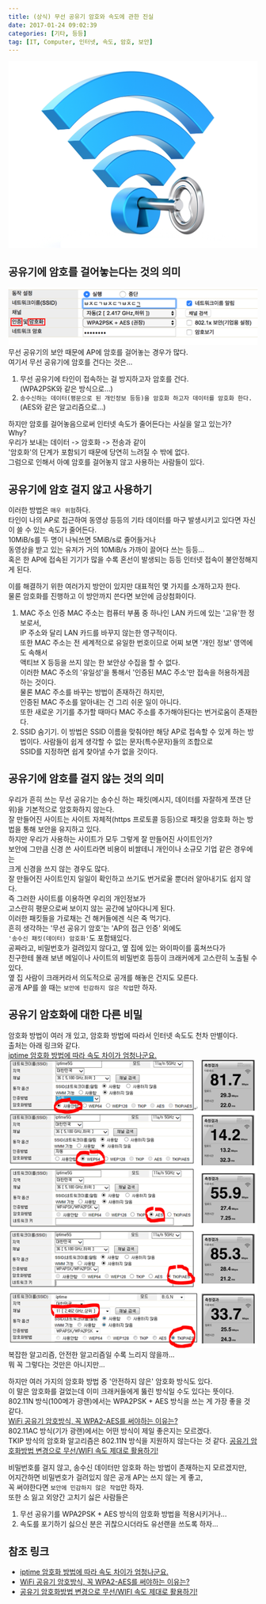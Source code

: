 ```yaml
---
title: (상식) 무선 공유기 암호와 속도에 관한 진실
date: 2017-01-24 09:02:39
categories: [기타, 등등]
tag: [IT, Computer, 인터넷, 속도, 암호, 보안]
---
```

![](Wifi-password-fact/thumb.png)  

## 공유기에 암호를 걸어놓는다는 것의 의미
![인증이 1번 내용, 암호화가 2번 내용](Wifi-password-fact/01.png)  
무선 공유기의 보안 때문에 AP에 암호를 걸어놓는 경우가 많다.  
여기서 무선 공유기에 암호를 건다는 것은...  
1. 무선 공유기에 타인이 접속하는 걸 방지하고자 암호를 건다.  
(WPA2PSK와 같은 방식으로...)  
2. `송수신하는 데이터(평문으로 된 개인정보 등등)을 암호화 하고자 데이터를 암호화 한다.`  
(AES와 같은 알고리즘으로...)

하지만 암호를 걸어놓음으로써 인터넷 속도가 줄어든다는 사실을 알고 있는가?  
Why?  
우리가 보내는 데이터 -> 암호화 -> 전송과 같이  
'암호화'의 단계가 포함되기 때문에 당연히 느려질 수 밖에 없다.  
그럼으로 인해서 아예 암호를 걸어놓지 않고 사용하는 사람들이 있다.  

## 공유기에 암호 걸지 않고 사용하기
이러한 방법은 `매우 위험`하다.  
타인이 나의 AP로 접근하여 동영상 등등의 기타 데이터를 마구 발생시키고 있다면
자신이 쓸 수 있는 속도가 줄어든다.  
10MiB/s를 두 명이 나눠쓰면 5MiB/s로 줄어들거나  
동영상을 받고 있는 유저가 거의 10MiB/s 가까이 끌어다 쓰는 등등...  
혹은 한 AP에 접속된 기기가 많을 수록 혼선이 발생되는 등등 인터넷 접속이 불안정해지게 된다.

이를 해결하기 위한 여러가지 방안이 있지만 대표적인 몇 가지를 소개하고자 한다.  
물론 암호화를 진행하고 이 방안까지 쓴다면 보안에 금상첨화이다.  

1. MAC 주소 인증
MAC 주소는 컴퓨터 부품 중 하나인 LAN 카드에 있는 '고유'한 정보로서,  
IP 주소와 달리 LAN 카드를 바꾸지 않는한 영구적이다.  
또한 MAC 주소는 전 세계적으로 유일한 번호이므로 어찌 보면 '개인 정보' 영역에도 속해서  
액티브 X 등등을 쓰지 않는 한 보안상 수집을 할 수 없다.  
이러한 MAC 주소의 '유일성'을 통해서 '인증된 MAC 주소'만 접속을 허용하게끔 하는 것이다.  
물론 MAC 주소를 바꾸는 방법이 존재하긴 하지만,  
인증된 MAC 주소를 알아내는 건 그리 쉬운 일이 아니다.  
또한 새로운 기기를 추가할 때마다 MAC 주소를 추가해야된다는 번거로움이 존재한다.  
2. SSID 숨기기.
이 방법은 SSID 이름을 맞춰야만 해당 AP로 접속할 수 있게 하는 방법이다.
사람들이 쉽게 생각할 수 없는 문자(특수문자)들의 조합으로  
SSID를 지정하면 쉽게 찾아낼 수가 없을 것이다.

## 공유기에 암호를 걸지 않는 것의 의미
우리가 흔히 쓰는 무선 공유기는 송수신 하는 패킷(메시지, 데이터를 자잘하게 쪼갠 단위)을 기본적으로 암호화하지 않는다.  
잘 만들어진 사이트는 사이트 자체적(https 프로토콜 등등)으로 패킷을 암호화 하는 방법을 통해 보안을 유지하고 있다.  
하지만 우리가 사용하는 사이트가 모두 그렇게 잘 만들어진 사이트인가?  
보안에 그만큼 신경 쓴 사이트라면 비용이 비쌀테니 개인이나 소규모 기업 같은 경우에는  
크게 신경을 쓰지 않는 경우도 많다.  
잘 만들어진 사이트인지 일일이 확인하고 쓰기도 번거로울 뿐더러 알아내기도 쉽지 않다.  
즉 그러한 사이트를 이용하면 우리의 개인정보가  
고스란히 평문으로써 보이지 않는 공간에 날아다니게 된다.  
이러한 패킷들을 가로채는 건 해커들에겐 식은 죽 먹기다.  
흔히 생각하는 '무선 공유기 암호'는 'AP의 접근 인증' 외에도  
`'송수신 패킷(데이터) 암호화'`도 포함돼있다.  
공짜라고, 비밀번호가 걸려있지 않다고, 옆 집에 있는 와이파이를 훔쳐쓰다가  
친구한테 몰래 보낸 메일이나 사이트의 비밀번호 등등이 크래커에게 고스란히 노출될 수 있다.  
옆 집 사람이 크래커라서 의도적으로 공개를 해놓은 건지도 모른다.  
공개 AP를 쓸 때는 `보안에 민감하지 않은 작업`만 하자.  

## 공유기 암호화에 대한 다른 비밀
암호화 방법이 여러 개 있고, 암호화 방법에 따라서 인터넷 속도도 천차 만별이다.  
출처는 아래 링크와 같다.  
[iptime 암호화 방법에 따라 속도 차이가 엄청나군요.](http://www.clien.net/cs2/bbs/board.php?bo_table=cm_iphonien&wr_id=1061462)  
![이는 암호화 알고리즘 때문에 나타나는 현상이다](Wifi-password-fact/speed.jpg)  
복잡한 알고리즘, 안전한 알고리즘일 수록 느리지 않을까...  
뭐 꼭 그렇다는 것만은 아니지만...

하지만 여러 가지의 암호화 방법 중 '안전하지 않은' 암호화 방식도 있다.  
이 말은 암호화를 걸었는데 이미 크래커들에게 뚫린 방식일 수도 있다는 뜻이다.  
802.11N 방식(100메가 광랜)에서는 WPA2PSK + AES 방식을 쓰는 게 가장 좋을 것 같다.  
[WiFi 공유기 암호방식, 꼭 WPA2-AES를 써야하는 이유는?](http://www.bodnara.co.kr/bbs/article.html?num=106786)  
802.11AC 방식(기가 광랜)에서는 어떤 방식이 제일 좋은지는 모르겠다.  
TKIP 방식의 암호화 알고리즘은 802.11N 방식을 지원하지 않는다는 것 같다.
[공유기 암호화방법 변경으로 무선/WIFI 속도 제대로 활용하기!](http://blog.daum.net/fachul/49)

비밀번호를 걸지 않고, 송수신 데이터만 암호화 하는 방법이 존재하는지 모르겠지만,  
어지간하면 비밀번호가 걸려있지 않은 공개 AP는 쓰지 않는 게 좋고,  
꼭 써야한다면 `보안에 민감하지 않은 작업`만 하자.  
또한 소 잃고 외양간 고치기 싫은 사람들은  
1. 무선 공유기를 WPA2PSK + AES 방식의 암호화 방법을 적용시키거나...  
2. 속도를 포기하기 싫으신 분은 귀찮으시더라도 유선랜을 쓰도록 하자...

## 참조 링크
* [iptime 암호화 방법에 따라 속도 차이가 엄청나군요.](http://www.clien.net/cs2/bbs/board.php?bo_table=cm_iphonien&wr_id=1061462)  
* [WiFi 공유기 암호방식, 꼭 WPA2-AES를 써야하는 이유는?](http://www.bodnara.co.kr/bbs/article.html?num=106786)  
* [공유기 암호화방법 변경으로 무선/WIFI 속도 제대로 활용하기!](http://blog.daum.net/fachul/49)
